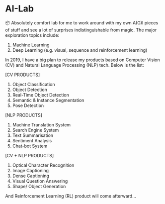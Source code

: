 # AI-Lab
📦 Absolutely comfort lab for me to work around with my own A(G)I pieces of stuff and see a lot of surprises indistinguishable from magic. The major exploration topics include:

1. Machine Learning
2. Deep Learning (e.g. visual, sequence and reinforcement learning)

In 2019, I have a big plan to release my products based on Computer Vision (CV) and Natural Language Processing (NLP) tech. Below is the list:

[CV PRODUCTS]
1. Object Classification
2. Object Detection
3. Real-Time Object Detection
4. Semantic & Instance Segmentation
5. Pose Detection

[NLP PRODUCTS]
1. Machine Translation System
2. Search Engine System
3. Text Summarisation
4. Sentiment Analysis
5. Chat-bot System

[CV + NLP PRODUCTS]
1. Optical Character Recognition
2. Image Captioning
3. Dense Captioning
4. Visual Question Answering
5. Shape/ Object Generation

And Reinforcement Learning (RL) product will come afterward...
